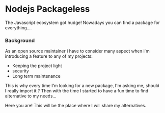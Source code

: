 # Nodejs Packageless

The Javascript ecosystem got hudge! Nowadays you can find a package for everything....

### Background 

As an open source maintainer i have to consider many aspect when i'm introducing a feature to any of my projects:
* Keeping the project light
* security
* Long term maintenance

This is why every time I'm looking for a new package, I'm asking me, should I really import it ?
Then with the time I started to have a fun time to find alternative to my needs...

Here you are! This will be the place where I will share my alternatives.
